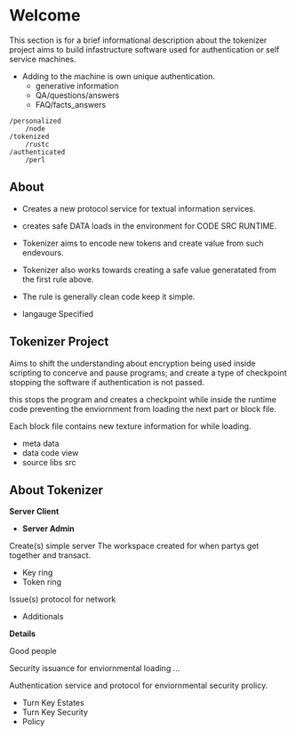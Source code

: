 # Welcome
This section is for a brief informational description about the tokenizer project
aims to build infastructure software used for authentication or self service machines.

+ Adding to the machine is own unique authentication.
    + generative information
    + QA/questions/answers
    + FAQ/facts_answers
```
/personalized
    /node
/tokenized
    /rustc
/authenticated
    /perl
```
## About

+ Creates a new protocol service
for textual information services.

+ creates safe DATA loads in the environment for CODE SRC RUNTIME.

+ Tokenizer aims to encode new tokens and create value from such endevours.

+ Tokenizer also works towards creating a safe value generatated from the first rule above.

+ The rule is generally 
clean code keep it simple.

- langauge Specified

## Tokenizer Project

Aims to shift the understanding about encryption being used inside scripting to concerve and pause programs;
and create a type of checkpoint stopping the software if authentication is not passed. 

this stops the program and creates a checkpoint while inside the runtime code
preventing the enviornment from loading the next part or block file.

Each block file contains new texture information for while loading.

+ meta data
+ data code view
+ source libs src

## About Tokenizer

**Server Client**
+ **Server Admin**

Create(s) simple server The workspace created for when partys get together and transact.

+ Key ring
+ Token ring

Issue(s) protocol for network

+ Additionals

**Details**

Good people 

Security issuance for enviornmental loading ...

Authentication service and protocol
for enviornmental security prolicy.

+ Turn Key Estates 
+ Turn Key Security 
+ Policy
